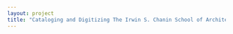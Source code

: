 ```yaml
--- 
layout: project 
title: "Cataloging and Digitizing The Irwin S. Chanin School of Architecture Archive’s Student Work Collection" 
---
```



